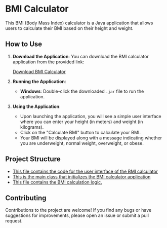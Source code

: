 # BMI Calculator

This BMI (Body Mass Index) calculator is a Java application that allows users to calculate their BMI based on their height and weight.

## How to Use

1. **Download the Application**: You can download the BMI calculator application from the provided link:

   [Download BMI Calculator](https://github.com/Tomiloba21/BodyMassCalculator/releases/download/v1.0/Bmi.exe)

2. **Running the Application**:
   - **Windows**: Double-click the downloaded `.jar` file to run the application.
     <!--
         - **Linux/Mac**: Run the following command in the terminal:
         ```bash
         java -jar bmi_calculator.jar
         ```
     -->

3. **Using the Application**:
   - Upon launching the application, you will see a simple user interface where you can enter your height (in meters) and weight (in kilograms).
   - Click on the "Calculate BMI" button to calculate your BMI.
   - Your BMI will be displayed along with a message indicating whether you are underweight, normal weight, overweight, or obese.

## Project Structure

- [This file contains the code for the user interface of the BMI calculator](https://github.com/Tomiloba21/BodyMassCalculator/blob/main/src/CalculatorUI.java)
- [ This is the main class that initializes the BMI calculator application](https://github.com/Tomiloba21/BodyMassCalculator/blob/main/src/Main.java)
- [This file contains the BMI calculation logic.](https://github.com/Tomiloba21/BodyMassCalculator/blob/main/src/BMI.java)

## Contributing

Contributions to the project are welcome! If you find any bugs or have suggestions for improvements, please open an issue or submit a pull request.



